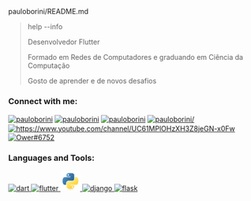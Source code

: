 pauloborini/README.md


> help --info
> 
> Desenvolvedor Flutter
> 
> Formado em Redes de Computadores e graduando em Ciência da Computação
> 
> Gosto de aprender e de novos desafios
> 


<h3 align="left">Connect with me:</h3>
<p align="left">
<a href="https://twitter.com/pauloborini" target="blank"><img align="center" src="https://raw.githubusercontent.com/rahuldkjain/github-profile-readme-generator/master/src/images/icons/Social/twitter.svg" alt="pauloborini" height="30" width="40" /></a>
<a href="https://linkedin.com/in/pauloborini" target="blank"><img align="center" src="https://raw.githubusercontent.com/rahuldkjain/github-profile-readme-generator/master/src/images/icons/Social/linked-in-alt.svg" alt="pauloborini" height="30" width="40" /></a>
<a href="https://fb.com/pauloborini" target="blank"><img align="center" src="https://raw.githubusercontent.com/rahuldkjain/github-profile-readme-generator/master/src/images/icons/Social/facebook.svg" alt="pauloborini" height="30" width="40" /></a>
<a href="https://instagram.com/pauloborini/" target="blank"><img align="center" src="https://raw.githubusercontent.com/rahuldkjain/github-profile-readme-generator/master/src/images/icons/Social/instagram.svg" alt="pauloborini/" height="30" width="40" /></a>
<a href="https://www.youtube.com/channel/UC61MPlOHzXH3Z8jeGN-x0Fw" target="blank"><img align="center" src="https://raw.githubusercontent.com/rahuldkjain/github-profile-readme-generator/master/src/images/icons/Social/youtube.svg" alt="https://www.youtube.com/channel/UC61MPlOHzXH3Z8jeGN-x0Fw" height="30" width="40" /></a>
<a href="https://discord.gg/Ower#6752" target="blank"><img align="center" src="https://raw.githubusercontent.com/rahuldkjain/github-profile-readme-generator/master/src/images/icons/Social/discord.svg" alt="Ower#6752" height="30" width="40" /></a>
</p>


<h3 align="left">Languages and Tools:</h3>
<p align="left"> <a href="https://dart.dev" target="_blank" rel="noreferrer"> <img src="https://www.vectorlogo.zone/logos/dartlang/dartlang-icon.svg" alt="dart" width="40" height="40"/>  </a> <a href="https://flutter.dev" target="_blank" rel="noreferrer"> <img src="https://www.vectorlogo.zone/logos/flutterio/flutterio-icon.svg" alt="flutter" width="40" height="40"/></a><a href="https://www.python.org" target="_blank" rel="noreferrer"> <img src="https://raw.githubusercontent.com/devicons/devicon/master/icons/python/python-original.svg" alt="python" width="40" height="40"/> </a>  <a href="https://www.djangoproject.com/" target="_blank" rel="noreferrer"> <img src="https://cdn.worldvectorlogo.com/logos/django.svg" alt="django" width="40" height="40"/> </a> <a href="https://flask.palletsprojects.com/" target="_blank" rel="noreferrer"> <img src="https://www.vectorlogo.zone/logos/pocoo_flask/pocoo_flask-icon.svg" alt="flask" width="40" height="40"/> </a> </a> </p>

